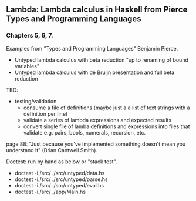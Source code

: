 ## Lambda:  Lambda calculus in Haskell from Pierce Types and Programming Languages

### Chapters 5, 6, 7.

Examples from "Types and Programming Languages" Benjamin Pierce.

  * Untyped lambda calculus with beta reduction "up to renaming of bound variables"
  * Untyped lambda calculus with de Bruijn presentation and full beta reduction

TBD:

  * testing/validation
    - consume a file of definitions (maybe just a a list of text strings with a definition per line)
    - validate a series of lambda expressions and expected results
    - convert single file of lamba definitions and expressions into files that validate e.g. pairs, bools, numerals, recursion, etc.

page 88:  "Just because you've implemented something doesn't mean you understand it" (Brian Cantwell Smith).

Doctest:  run by hand as below or "stack test".

  * doctest -i./src/ ./src/untyped/data.hs 
  * doctest -i./src/ ./src/untyped/parse.hs 
  * doctest -i./src/ ./src/untyped/eval.hs 
  * doctest -i./src/ ./app/Main.hs

